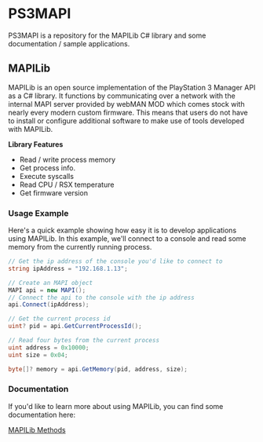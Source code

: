 # PS3MAPI
PS3MAPI is a repository for the MAPILib C# library and some documentation / sample applications.

## MAPILib
MAPILib is an open source implementation of the PlayStation 3 Manager API as a C# library. It functions by communicating over a network with the internal MAPI server provided by webMAN MOD which comes stock with nearly every modern custom firmware. This means that users do not have to install or configure additional software to make use of tools developed with MAPILib.

**Library Features**
* Read / write process memory
* Get process info.
* Execute syscalls
* Read CPU / RSX temperature
* Get firmware version

### Usage Example
Here's a quick example showing how easy it is to develop applications using MAPILib. In this example, we'll connect to a console and read some memory from the currently running process.
```C#
// Get the ip address of the console you'd like to connect to
string ipAddress = "192.168.1.13";

// Create an MAPI object 
MAPI api = new MAPI();
// Connect the api to the console with the ip address
api.Connect(ipAddress);

// Get the current process id
uint? pid = api.GetCurrentProcessId();

// Read four bytes from the current process
uint address = 0x10000;
uint size = 0x04;

byte[]? memory = api.GetMemory(pid, address, size);
```

### Documentation
If you'd like to learn more about using MAPILib, you can find some documentation here:

[MAPILib Methods](/docs/METHODS.md)